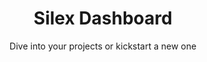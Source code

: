---
layout: websites
lang: en
title: Silex Dashboard
title2: Welcome back!
subtitle: Dive into your projects or kickstart a new one
title2-empty: Welcome, let's get started
subtitle-empty: Create your first project, click on "Create a website"
text-empty1: "Such emptyness..."
text-empty2: "Ready to start your journey?"
add-button: Create website
add-title: Create a new website
add-name-label: Website name
add-name-placeholder: My project website
add-ok: Create
add-cancel: Cancel
list-item-updated: Updated
list-item-created: Created
list-edit: Edit
list-edit-icon: '<svg xmlns="http://www.w3.org/2000/svg" height="1em" viewBox="0 0 448 512"><!--! Font Awesome Free 6.4.2 by @fontawesome - https://fontawesome.com License - https://fontawesome.com/license (Commercial License) Copyright 2023 Fonticons, Inc. --><path fill="#8873fe" d="M368 80h32v32H368V80zM352 32c-17.7 0-32 14.3-32 32H128c0-17.7-14.3-32-32-32H32C14.3 32 0 46.3 0 64v64c0 17.7 14.3 32 32 32V352c-17.7 0-32 14.3-32 32v64c0 17.7 14.3 32 32 32H96c17.7 0 32-14.3 32-32H320c0 17.7 14.3 32 32 32h64c17.7 0 32-14.3 32-32V384c0-17.7-14.3-32-32-32V160c17.7 0 32-14.3 32-32V64c0-17.7-14.3-32-32-32H352zM96 160c17.7 0 32-14.3 32-32H320c0 17.7 14.3 32 32 32V352c-17.7 0-32 14.3-32 32H128c0-17.7-14.3-32-32-32V160zM48 400H80v32H48V400zm320 32V400h32v32H368zM48 112V80H80v32H48z"/></svg>'
list-rename: Rename
list-rename-icon: '<svg xmlns="http://www.w3.org/2000/svg" height="1em" viewBox="0 0 512 512"><!--! Font Awesome Free 6.4.2 by @fontawesome - https://fontawesome.com License - https://fontawesome.com/license (Commercial License) Copyright 2023 Fonticons, Inc. --><path fill="#8873fe" d="M471.6 21.7c-21.9-21.9-57.3-21.9-79.2 0L362.3 51.7l97.9 97.9 30.1-30.1c21.9-21.9 21.9-57.3 0-79.2L471.6 21.7zm-299.2 220c-6.1 6.1-10.8 13.6-13.5 21.9l-29.6 88.8c-2.9 8.6-.6 18.1 5.8 24.6s15.9 8.7 24.6 5.8l88.8-29.6c8.2-2.7 15.7-7.4 21.9-13.5L437.7 172.3 339.7 74.3 172.4 241.7zM96 64C43 64 0 107 0 160V416c0 53 43 96 96 96H352c53 0 96-43 96-96V320c0-17.7-14.3-32-32-32s-32 14.3-32 32v96c0 17.7-14.3 32-32 32H96c-17.7 0-32-14.3-32-32V160c0-17.7 14.3-32 32-32h96c17.7 0 32-14.3 32-32s-14.3-32-32-32H96z"/></svg>'
list-duplicate: Duplicate
list-duplicate-icon: '<svg xmlns="http://www.w3.org/2000/svg" height="1em" viewBox="0 0 448 512"><path fill="#8873fe" d="M384 336H192c-8.8 0-16-7.2-16-16V64c0-8.8 7.2-16 16-16l140.1 0L400 115.9V320c0 8.8-7.2 16-16 16zM192 384H384c35.3 0 64-28.7 64-64V115.9c0-12.7-5.1-24.9-14.1-33.9L366.1 14.1c-9-9-21.2-14.1-33.9-14.1H192c-35.3 0-64 28.7-64 64V320c0 35.3 28.7 64 64 64zM64 128c-35.3 0-64 28.7-64 64V448c0 35.3 28.7 64 64 64H256c35.3 0 64-28.7 64-64V416H272v32c0 8.8-7.2 16-16 16H64c-8.8 0-16-7.2-16-16V192c0-8.8 7.2-16 16-16H96V128H64z"/></svg>'
list-delete: Delete
message-dismiss: Dismiss

---